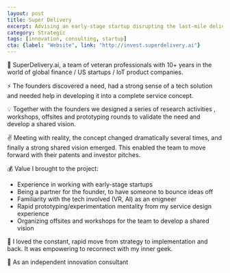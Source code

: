 ```yaml
---
layout: post
title: Super Delivery 
excerpt: Advising an early-stage startup disrupting the last-mile delivery market in Europe with a VR twist
category: Strategic
tags: [innovation, consulting, startup]
cta: {label: "Website", link: "http://invest.superdelivery.ai"}
---
```


🏢 SuperDelivery.ai, a team of veteran professionals with 10+ years in the world of global finance / US startups / IoT product companies. 

⚡ The founders discovered a need, had a strong sense of a tech solution and needed help in developing it into a complete service concept. 

💡 Together with the founders we designed a series of research activities , workshops, offsites and prototyping rounds to validate the need and develop a shared vision. 

✌️ Meeting with reality, the concept changed dramatically several times, and finally a strong shared vision emerged. This enabled the team to move forward with their patents and investor pitches. 

💰 Value I brought to the project:
- Experience in working with early-stage startups
- Being a partner for the founder, to have someone to bounce ideas off
- Familiarity with the tech involved (VR, AI) as an enigneer
- Rapid prototyping/experimentation mentality from my service design experience
- Organizing offsites and workshops for the team to develop a shared vision 

💙 I loved the constant, rapid move from strategy to implementation and back. It was empowering to reconnect with my inner geek. 

👥 As an independent innovation consultant
